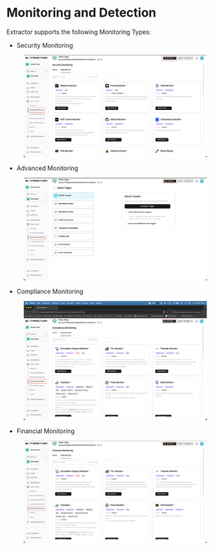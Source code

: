 # Monitoring and Detection

Extractor supports the following Monitoring Types:

* Security Monitoring
<figure><img src="./.gitbook/assets/security_monitoring.png" alt=""><figcaption></figcaption></figure>

* Advanced Monitoring
<figure><img src="./.gitbook/assets/advanced_monitoring.png" alt=""><figcaption></figcaption></figure>

* Compliance Monitoring
<figure><img src="./.gitbook/assets/compliance_monitoring.png" alt=""><figcaption></figcaption></figure>

* Financial Monitoring
<figure><img src="./.gitbook/assets/financial_monitoring.png" alt=""><figcaption></figcaption></figure>